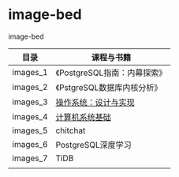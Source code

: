 # image-bed

image-bed



| 目录     | 课程与书籍                                                   |
| -------- | ------------------------------------------------------------ |
| images_1 | 《PostgreSQL指南：内幕探索》                                 |
| images_2 | 《PstgreSQL数据库内核分析》                                  |
| images_3 | [操作系统：设计与实现](https://jyywiki.cn)                   |
| images_4 | [计算机系统基础](https://nju-projectn.github.io/ics-pa-gitbook/ics2022/index.html) |
| images_5 | chitchat                                                     |
| images_6 | PostgreSQL深度学习                                           |
| images_7 | TiDB                                                         |
|          |                                                              |

